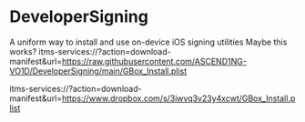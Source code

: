# DeveloperSigning
A uniform way to install and use on-device iOS signing utilities
Maybe this works? itms-services://?action=download-manifest&url=https://raw.githubusercontent.com/ASCEND1NG-VO1D/DeveloperSigning/main/GBox_Install.plist

itms-services://?action=download-manifest&url=https://www.dropbox.com/s/3iwvq3v23y4xcwt/GBox_Install.plist
